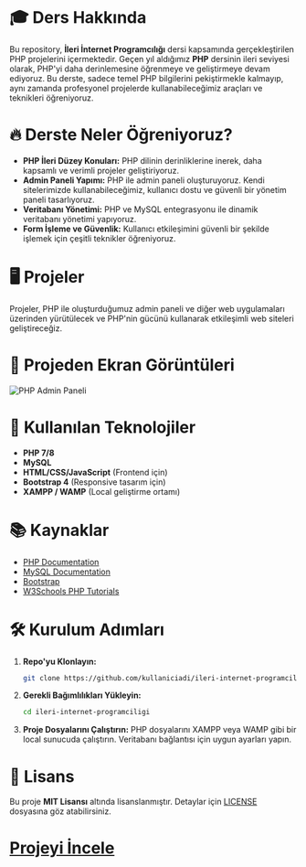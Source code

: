 # 🎓 Ders Hakkında

Bu repository, **İleri İnternet Programcılığı** dersi kapsamında gerçekleştirilen PHP projelerini içermektedir. Geçen yıl aldığımız **PHP** dersinin ileri seviyesi olarak, PHP'yi daha derinlemesine öğrenmeye ve geliştirmeye devam ediyoruz. Bu derste, sadece temel PHP bilgilerini pekiştirmekle kalmayıp, aynı zamanda profesyonel projelerde kullanabileceğimiz araçları ve teknikleri öğreniyoruz.

# 🔥 Derste Neler Öğreniyoruz?

- **PHP İleri Düzey Konuları:** PHP dilinin derinliklerine inerek, daha kapsamlı ve verimli projeler geliştiriyoruz.
- **Admin Paneli Yapımı:** PHP ile admin paneli oluşturuyoruz. Kendi sitelerimizde kullanabileceğimiz, kullanıcı dostu ve güvenli bir yönetim paneli tasarlıyoruz.
- **Veritabanı Yönetimi:** PHP ve MySQL entegrasyonu ile dinamik veritabanı yönetimi yapıyoruz.
- **Form İşleme ve Güvenlik:** Kullanıcı etkileşimini güvenli bir şekilde işlemek için çeşitli teknikler öğreniyoruz.

# 🖥️ Projeler

Projeler, PHP ile oluşturduğumuz admin paneli ve diğer web uygulamaları üzerinden yürütülecek ve PHP'nin gücünü kullanarak etkileşimli web siteleri geliştireceğiz.

# 📸 Projeden Ekran Görüntüleri

![PHP Admin Paneli](https://via.placeholder.com/800x400.png?text=Admin+Paneli+Ekran+Görüntüsü)

# 🔧 Kullanılan Teknolojiler

- **PHP 7/8**
- **MySQL**
- **HTML/CSS/JavaScript** (Frontend için)
- **Bootstrap 4** (Responsive tasarım için)
- **XAMPP / WAMP** (Local geliştirme ortamı)

# 📚 Kaynaklar

- [PHP Documentation](https://www.php.net/docs.php)
- [MySQL Documentation](https://dev.mysql.com/doc/)
- [Bootstrap](https://getbootstrap.com)
- [W3Schools PHP Tutorials](https://www.w3schools.com/php/)

# 🛠️ Kurulum Adımları

1. **Repo'yu Klonlayın:**
    ```bash
    git clone https://github.com/kullaniciadi/ileri-internet-programciligi.git
    ```

2. **Gerekli Bağımlılıkları Yükleyin:**
    ```bash
    cd ileri-internet-programciligi
    ```

3. **Proje Dosyalarını Çalıştırın:** PHP dosyalarını XAMPP veya WAMP gibi bir local sunucuda çalıştırın. Veritabanı bağlantısı için uygun ayarları yapın.

# 📜 Lisans

Bu proje **MIT Lisansı** altında lisanslanmıştır. Detaylar için [LICENSE](./LICENSE) dosyasına göz atabilirsiniz.

# [Projeyi İncele](#)

